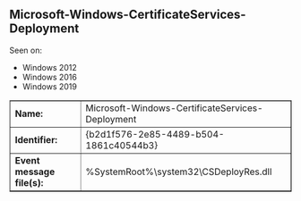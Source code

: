 ## Microsoft-Windows-CertificateServices-Deployment

Seen on:
* Windows 2012
* Windows 2016
* Windows 2019

<table border="1" class="docutils">
  <tbody>
    <tr>
      <td><b>Name:</b></td>
      <td>Microsoft-Windows-CertificateServices-Deployment</td>
    </tr>
    <tr>
      <td><b>Identifier:</b></td>
      <td>{b2d1f576-2e85-4489-b504-1861c40544b3}</td>
    </tr>
    <tr>
      <td><b>Event message file(s):</b></td>
      <td>%SystemRoot%\system32\CSDeployRes.dll</td>
    </tr>
  </tbody>
</table>

&nbsp;

